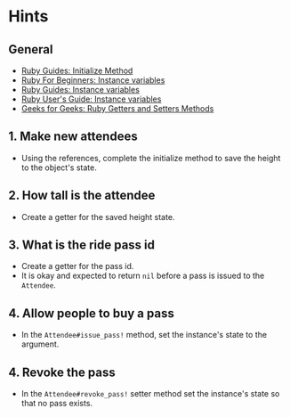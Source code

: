 # Hints

## General

- [Ruby Guides: Initialize Method][rg-initialize-method]
- [Ruby For Beginners: Instance variables][rfb-instance-variables]
- [Ruby Guides: Instance variables][rg-instance-variables]
- [Ruby User's Guide: Instance variables][rug-instance-variables]
- [Geeks for Geeks: Ruby Getters and Setters Methods][gfg-getter-setters]

## 1. Make new attendees

- Using the references, complete the initialize method to save the height to the object's state.

## 2. How tall is the attendee

- Create a getter for the saved height state.

## 3. What is the ride pass id

- Create a getter for the pass id.
- It is okay and expected to return `nil` before a pass is issued to the `Attendee`.

## 4. Allow people to buy a pass

- In the `Attendee#issue_pass!` method, set the instance's state to the argument.

## 4. Revoke the pass

- In the `Attendee#revoke_pass!` setter method set the instance's state so that no pass exists.

[rfb-instance-variables]: http://ruby-for-beginners.rubymonstas.org/writing_classes/instance_variables.html
[rg-initialize-method]: https://www.rubyguides.com/2019/01/ruby-initialize-method/
[rg-instance-variables]: https://www.rubyguides.com/2019/07/ruby-instance-variables/
[rug-instance-variables]: https://ruby-doc.org/docs/ruby-doc-bundle/UsersGuide/rg/instancevars.html
[gfg-getter-setters]: https://www.geeksforgeeks.org/ruby-getters-and-setters-method/